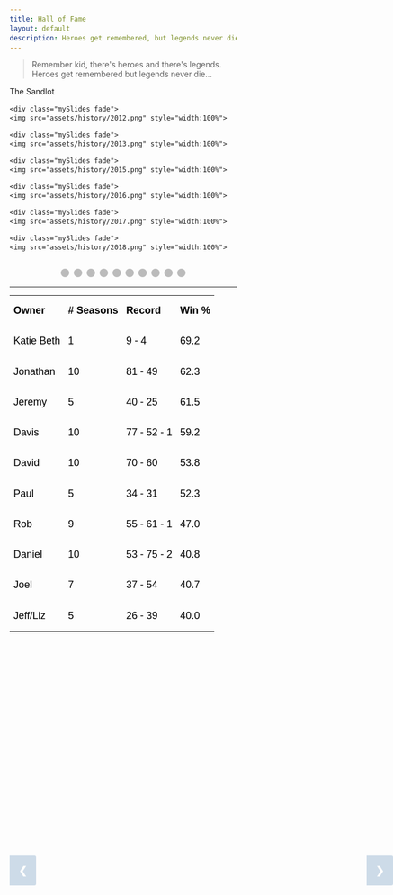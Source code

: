 ```yaml
---
title: Hall of Fame
layout: default
description: Heroes get remembered, but legends never die
---
```

> Remember kid, there's heroes and there's legends. Heroes get remembered but legends never die...

The Sandlot
<!-- HTML -->

<!-- Slideshow container -->
<div class="slideshow-container">

  <!-- Full-width images with number and caption text -->
  <div class="mySlides fade">
    <img src="assets/history/2009.png" style="width:100%">
  </div>

  <div class="mySlides fade">
    <img src="assets/history/2010.png" style="width:100%">
  </div>

  <div class="mySlides fade">
    <img src="assets/history/2011.png" style="width:100%">
  </div>

    <div class="mySlides fade">
    <img src="assets/history/2012.png" style="width:100%">
  </div>

    <div class="mySlides fade">
    <img src="assets/history/2013.png" style="width:100%">
  </div>

  <div class="mySlides fade">
    <img src="assets/history/2014.png" style="width:100%">
  </div>

    <div class="mySlides fade">
    <img src="assets/history/2015.png" style="width:100%">
  </div>

    <div class="mySlides fade">
    <img src="assets/history/2016.png" style="width:100%">
  </div>

    <div class="mySlides fade">
    <img src="assets/history/2017.png" style="width:100%">
  </div>

    <div class="mySlides fade">
    <img src="assets/history/2018.png" style="width:100%">
  </div>

  <!-- Next and previous buttons -->
  <a class="prev" onclick="plusSlides(-1)">&#10094;</a>
  <a class="next" onclick="plusSlides(1)">&#10095;</a>
</div>
<br>

<!-- The dots/circles -->
<div style="text-align:center">
  <span class="dot" onclick="currentSlide(1)"></span> 
  <span class="dot" onclick="currentSlide(2)"></span> 
  <span class="dot" onclick="currentSlide(3)"></span>
  <span class="dot" onclick="currentSlide(4)"></span>
  <span class="dot" onclick="currentSlide(5)"></span> 
  <span class="dot" onclick="currentSlide(6)"></span> 
  <span class="dot" onclick="currentSlide(7)"></span> 
  <span class="dot" onclick="currentSlide(8)"></span>
  <span class="dot" onclick="currentSlide(9)"></span>
  <span class="dot" onclick="currentSlide(10)"></span> 
</div>

<!-- CSS -->
<style>
* {box-sizing:border-box}

/* I added this to try and center any tables */
table.center {
  margin-left:auto; 
  margin-right:auto;
}


/* Slideshow container */
.slideshow-container {
  max-width: 1000px;
  position: relative;
  margin: auto;
}

/* Hide the images by default */
.mySlides {
  display: none;
}

/* Next & previous buttons */
.prev, .next {
  cursor: pointer;
  position: absolute;
  top: 40%;
  width: auto;
  margin-top: -22px;
  padding: 16px;
  background-color: #145998;
  color: white;
  font-weight: bold;
  font-size: 18px;
  transition: 0.6s ease;
  border-radius: 0 3px 3px 0;
  user-select: none;
  opacity: 0.2;
}

/* Position the "next button" to the right */
.next {
  right: 0;
  background-color: #145998;
  color: white;
}

/* On hover, add a black background color with a little bit see-through */
.prev:hover, .next:hover {
  background-color: rgba(0,0,0,0.8);
  opacity: 0.7;
}

/* Caption text */
.text {
  color: #f2f2f2;
  font-size: 15px;
  padding: 8px 12px;
  position: absolute;
  bottom: 8px;
  width: 100%;
  text-align: center;
}

/* Number text (1/3 etc) */
.numbertext {
  color: #f2f2f2;
  font-size: 12px;
  padding: 8px 12px;
  position: absolute;
  top: 0;
}

/* The dots/bullets/indicators */
.dot {
  cursor: pointer;
  height: 15px;
  width: 15px;
  margin: 0 2px;
  background-color: #bbb;
  border-radius: 50%;
  display: inline-block;
  transition: background-color 0.6s ease;
}

.round {
  border-radius: 50%;
}

.active, .dot:hover {
  background-color: #145998;
}

/* Fading animation */
.fade {
  -webkit-animation-name: fade;
  -webkit-animation-duration: 1.5s;
  animation-name: fade;
  animation-duration: 1.5s;
}

@-webkit-keyframes fade {
  from {opacity: .4} 
  to {opacity: 1}
}

@keyframes fade {
  from {opacity: .4} 
  to {opacity: 1}
}

</style>

<script>
var slideIndex = 1;
showSlides(slideIndex);

// Next/previous controls
function plusSlides(n) {
  showSlides(slideIndex += n);
}

// Thumbnail image controls
function currentSlide(n) {
  showSlides(slideIndex = n);
}

function showSlides(n) {
  var i;
  var slides = document.getElementsByClassName("mySlides");
  var dots = document.getElementsByClassName("dot");
  if (n > slides.length) {slideIndex = 1} 
  if (n < 1) {slideIndex = slides.length}
  for (i = 0; i < slides.length; i++) {
      slides[i].style.display = "none"; 
  }
  for (i = 0; i < dots.length; i++) {
      dots[i].className = dots[i].className.replace(" active", "");
  }
  slides[slideIndex-1].style.display = "block"; 
  dots[slideIndex-1].className += " active";
}
</script>
___
<table style="width: auto; height: auto; margin-left: auto; margin-right: auto;" cellspacing="0" cellpadding="0">
<tbody>
<tr>
<td valign="top">
<p><span style="color: #000000; font-family: Arial; font-size: large;"><strong>Owner</strong></span></p>
</td>
<td valign="top">
<p><span style="color: #000000; font-family: Arial; font-size: large;"><strong># Seasons</strong></span></p>
</td>
<td valign="top">
<p><span style="color: #000000; font-family: Arial; font-size: large;"><strong>Record</strong></span></p>
</td>
<td valign="top">
<p><span style="color: #000000; font-family: Arial; font-size: large;"><strong>Win %</strong></span></p>
</td>
</tr>
<tr>
<td valign="top">
<p><span style="color: #000000; font-family: Arial; font-size: large;">Katie Beth</span></p>
</td>
<td valign="top">
<p><span style="color: #000000; font-family: Arial; font-size: large;">1</span></p>
</td>
<td valign="top">
<p><span style="color: #000000; font-family: Arial; font-size: large;">9 - 4</span></p>
</td>
<td valign="top">
<p><span style="color: #000000; font-family: Arial; font-size: large;">69.2</span></p>
</td>
</tr>
<tr>
<td valign="top">
<p><span style="color: #000000; font-family: Arial; font-size: large;">Jonathan</span></p>
</td>
<td valign="top">
<p><span style="color: #000000; font-family: Arial; font-size: large;">10</span></p>
</td>
<td valign="top">
<p><span style="color: #000000; font-family: Arial; font-size: large;">81 - 49</span></p>
</td>
<td valign="top">
<p><span style="color: #000000; font-family: Arial; font-size: large;">62.3</span></p>
</td>
</tr>
<tr>
<td valign="top">
<p><span style="color: #000000; font-family: Arial; font-size: large;">Jeremy</span></p>
</td>
<td valign="top">
<p><span style="color: #000000; font-family: Arial; font-size: large;">5</span></p>
</td>
<td valign="top">
<p><span style="color: #000000; font-family: Arial; font-size: large;">40 - 25</span></p>
</td>
<td valign="top">
<p><span style="color: #000000; font-family: Arial; font-size: large;">61.5</span></p>
</td>
</tr>
<tr>
<td valign="top">
<p><span style="color: #000000; font-family: Arial; font-size: large;">Davis</span></p>
</td>
<td valign="top">
<p><span style="color: #000000; font-family: Arial; font-size: large;">10</span></p>
</td>
<td valign="top">
<p><span style="color: #000000; font-family: Arial; font-size: large;">77 - 52 - 1</span></p>
</td>
<td valign="top">
<p><span style="color: #000000; font-family: Arial; font-size: large;">59.2</span></p>
</td>
</tr>
<tr>
<td valign="top">
<p><span style="color: #000000; font-family: Arial; font-size: large;">David</span></p>
</td>
<td valign="top">
<p><span style="color: #000000; font-family: Arial; font-size: large;">10</span></p>
</td>
<td valign="top">
<p><span style="color: #000000; font-family: Arial; font-size: large;">70 - 60</span></p>
</td>
<td valign="top">
<p><span style="color: #000000; font-family: Arial; font-size: large;">53.8</span></p>
</td>
</tr>
<tr>
<td valign="top">
<p><span style="color: #000000; font-family: Arial; font-size: large;">Paul</span></p>
</td>
<td valign="top">
<p><span style="color: #000000; font-family: Arial; font-size: large;">5</span></p>
</td>
<td valign="top">
<p><span style="color: #000000; font-family: Arial; font-size: large;">34 - 31</span></p>
</td>
<td valign="top">
<p><span style="color: #000000; font-family: Arial; font-size: large;">52.3</span></p>
</td>
</tr>
<tr>
<td valign="top">
<p><span style="color: #000000; font-family: Arial; font-size: large;">Rob</span></p>
</td>
<td valign="top">
<p><span style="color: #000000; font-family: Arial; font-size: large;">9</span></p>
</td>
<td valign="top">
<p><span style="color: #000000; font-family: Arial; font-size: large;">55 - 61 - 1</span></p>
</td>
<td valign="top">
<p><span style="color: #000000; font-family: Arial; font-size: large;">47.0</span></p>
</td>
</tr>
<tr>
<td valign="top">
<p><span style="color: #000000; font-family: Arial; font-size: large;">Daniel</span></p>
</td>
<td valign="top">
<p><span style="color: #000000; font-family: Arial; font-size: large;">10</span></p>
</td>
<td valign="top">
<p><span style="color: #000000; font-family: Arial; font-size: large;">53 - 75 - 2</span></p>
</td>
<td valign="top">
<p><span style="color: #000000; font-family: Arial; font-size: large;">40.8</span></p>
</td>
</tr>
<tr>
<td valign="top">
<p><span style="color: #000000; font-family: Arial; font-size: large;">Joel</span></p>
</td>
<td valign="top">
<p><span style="color: #000000; font-family: Arial; font-size: large;">7</span></p>
</td>
<td valign="top">
<p><span style="color: #000000; font-family: Arial; font-size: large;">37 - 54</span></p>
</td>
<td valign="top">
<p><span style="color: #000000; font-family: Arial; font-size: large;">40.7</span></p>
</td>
</tr>
<tr>
<td valign="top">
<p><span style="color: #000000; font-family: Arial; font-size: large;">Jeff/Liz</span></p>
</td>
<td valign="top">
<p><span style="color: #000000; font-family: Arial; font-size: large;">5</span></p>
</td>
<td valign="top">
<p><span style="color: #000000; font-family: Arial; font-size: large;">26 - 39</span></p>
</td>
<td valign="top">
<p><span style="color: #000000; font-family: Arial; font-size: large;">40.0</span></p>
</td>
</tr>
</tbody>
</table>